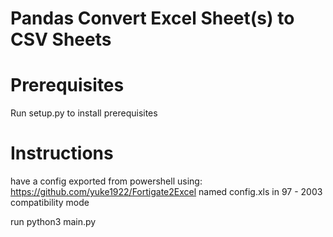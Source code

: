 # Pandas Convert Excel Sheet(s) to CSV Sheets

# Prerequisites
Run setup.py to install prerequisites

# Instructions
have a config exported from powershell using:
https://github.com/yuke1922/Fortigate2Excel
named config.xls in 97 - 2003 compatibility mode

run python3 main.py


